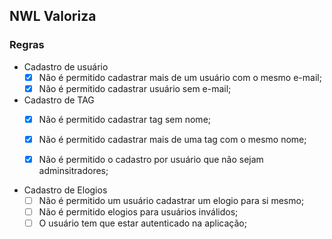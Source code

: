 ## NWL Valoriza

### Regras

- Cadastro de usuário
  - [x] Não é permitido cadastrar mais de um usuário com o mesmo e-mail;
  - [x] Não é permitido cadastrar usuário sem e-mail;
  
- Cadastro de TAG
  - [x] Não é permitido cadastrar tag sem nome;
  - [x] Não é permitido cadastrar mais de uma tag com o mesmo nome;
  - [x] Não é permitido o cadastro por usuário que não sejam adminsitradores;
  

- Cadastro de Elogios
  - [ ] Não é permitido um usuário cadastrar um elogio para si mesmo;
  - [ ] Não é permitido elogios para usuários inválidos;
  - [ ] O usuário tem que estar autenticado na aplicação;